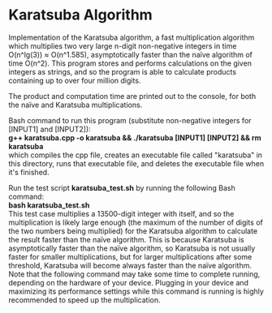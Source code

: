 # Karatsuba Algorithm
Implementation of the Karatsuba algorithm, a fast multiplication algorithm which multiplies two very large n-digit non-negative integers in time O(n^lg(3)) ≈ O(n^1.585), asymptotically faster than the naïve algorithm of time O(n^2). This program stores and performs calculations on the given integers as strings, and so the program is able to calculate products containing up to over four million digits. <br/>

The product and computation time are printed out to the console, for both the naïve and Karatsuba multiplications.

Bash command to run this program (substitute non-negative integers for [INPUT1] and [INPUT2]):<br/>
**g++ karatsuba.cpp -o karatsuba && ./karatsuba [INPUT1] [INPUT2] && rm karatsuba**<br/>
which compiles the cpp file, creates an executable file called "karatsuba" in this directory, runs that executable file, and deletes the executable file when it's finished.

Run the test script **karatsuba_test.sh** by running the following Bash command:<br>
**bash karatsuba_test.sh**<br>
This test case multiplies a 13500-digit integer with itself, and so the multiplication is likely large enough
(the maximum of the number of digits of the two numbers being multiplied) for the Karatsuba algorithm to
calculate the result faster than the naïve algorithm. This is because Karatsuba is asymptotically faster than
the naïve algorithm, so Karatsuba is not usually faster for smaller multiplications, but for larger
multiplications after some threshold, Karatsuba will become always faster than the naïve algorithm. Note that
the following command may take some time to complete running, depending on the hardware of your device. 
Plugging in your device and maximizing its performance settings while this command is running is highly
recommended to speed up the multiplication.
